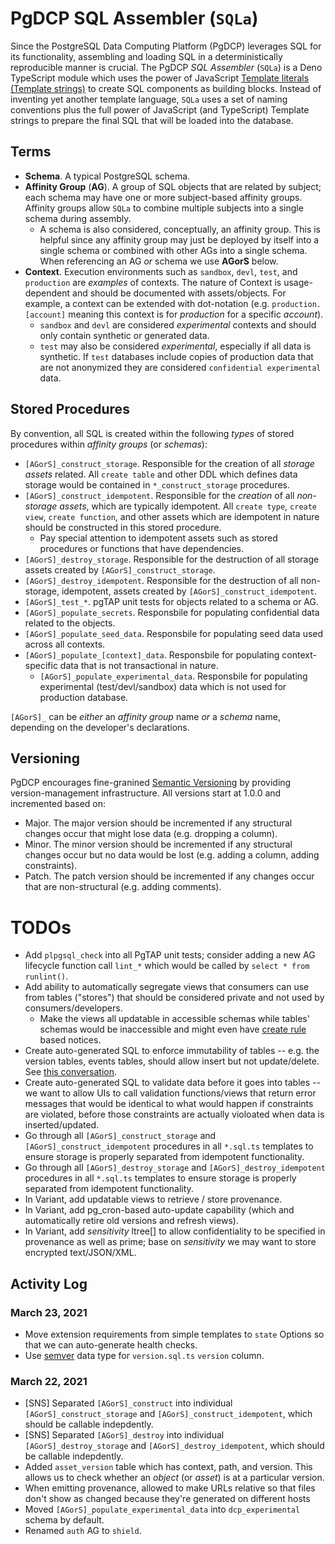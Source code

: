 # PgDCP SQL Assembler (`SQLa`)

Since the PostgreSQL Data Computing Platform (PgDCP) leverages SQL for its functionality, assembling and loading SQL in a deterministically reproducible manner is crucial. The PgDCP *SQL Assembler* (`SQLa`) is a Deno TypeScript module which uses the power of JavaScript [Template literals (Template strings)](https://developer.mozilla.org/en-US/docs/Web/JavaScript/Reference/Template_literals) to create SQL components as building blocks. Instead of inventing yet another template language, `SQLa` uses a set of naming conventions plus the full power of JavaScript (and TypeScript) Template strings to prepare the final SQL that will be loaded into the database.

## Terms

* **Schema**. A typical PostgreSQL schema.
* **Affinity Group** (**AG**). A group of SQL objects that are related by subject; each schema may have one or more subject-based affinity groups. Affinity groups allow `SQLa` to combine multiple subjects into a single schema during assembly. 
  * A schema is also considered, conceptually, an affinity group. This is helpful since any affinity group may just be deployed by itself into a single schema or combined with other AGs into a single schema. When referencing an AG *or* schema we use **AGorS** below.
* **Context**. Execution environments such as `sandbox`, `devl`, `test`, and `production` are *examples* of contexts. The nature of Context is usage-dependent and should be documented with  assets/objects. For example, a context can be extended with dot-notation (e.g. `production.[account]` meaning this context is for *production* for a specific *account*).
  * `sandbox` and `devl` are considered *experimental* contexts and should only contain synthetic or generated data.
  * `test` may also be considered *experimental*, especially if all data is synthetic. If `test` databases include copies of production data that are not anonymized they are considered `confidential experimental` data.

## Stored Procedures

By convention, all SQL is created within the following *types* of stored procedures within *affinity groups* (or *schemas*):

* `[AGorS]_construct_storage`. Responsible for the creation of all *storage assets* related. All `create table` and other DDL which defines data storage would be contained in `*_construct_storage` procedures.
* `[AGorS]_construct_idempotent`. Responsible for the *creation* of all *non-storage assets*, which are typically idempotent. All `create type`, `create view`, `create function`, and other assets which are idempotent in nature should be constructed in this stored procedure. 
  * Pay special attention to idempotent assets such as stored procedures or functions that have dependencies.
* `[AGorS]_destroy_storage`. Responsible for the destruction of all storage assets created by `[AGorS]_construct_storage`.
* `[AGorS]_destroy_idempotent`. Responsible for the destruction of all non-storage, idempotent, assets created by `[AGorS]_construct_idempotent`.
* `[AGorS]_test_*`. pgTAP unit tests for objects related to a schema or AG.
* `[AGorS]_populate_secrets`. Responsbile for populating confidential data related to the objects.
* `[AGorS]_populate_seed_data`. Responsbile for populating seed data used across all contexts.
* `[AGorS]_populate_[context]_data`. Responsbile for populating context-specific data that is not transactional in nature.
  * `[AGorS]_populate_experimental_data`. Responsbile for populating experimental (test/devl/sandbox) data which is not used for production database.

`[AGorS]_` can be *either* an *affinity group* name _or_ a *schema* name, depending on the developer's declarations.

## Versioning

PgDCP encourages fine-granined [Semantic Versioning](https://semver.org/) by providing version-management infrastructure. All versions start at 1.0.0 and incremented based on:

* Major. The major version should be incremented if any structural changes occur that might lose data (e.g. dropping a column).
* Minor. The minor version should be incremented if any structural changes occur but no data would be lost (e.g. adding a column, adding constraints).
* Patch. The patch version should be incremented if any changes occur that are non-structural (e.g. adding comments).

# TODOs

* Add `plpgsql_check` into all PgTAP unit tests; consider adding a new AG lifecycle function call `lint_*` which would be called by `select * from runlint()`.
* Add ability to automatically segregate views that consumers can use from tables ("stores") that should be considered private and not used by consumers/developers.
  * Make the views all updatable in accessible schemas while tables' schemas would be inaccessible and might even have [create rule](https://www.postgresql.org/docs/13/sql-createrule.html) based notices.
* Create auto-generated SQL to enforce immutability of tables -- e.g. the version tables, events tables, should allow insert but not update/delete. See [this conversation](https://www.tek-tips.com/viewthread.cfm?qid=1116256).
* Create auto-generated SQL to validate data before it goes into tables -- we want to allow UIs to call validation functions/views that return error messages that would be identical to what would happen if constraints are violated, before those constraints are actually violoated when data is inserted/updated.
* Go through all `[AGorS]_construct_storage` and `[AGorS]_construct_idempotent` procedures in all `*.sql.ts` templates to ensure storage is properly separated from idempotent functionality.
* Go through all `[AGorS]_destroy_storage` and `[AGorS]_destroy_idempotent` procedures in all `*.sql.ts` templates to ensure storage is properly separated from idempotent functionality.
* In Variant, add updatable views to retrieve / store provenance.
* In Variant, add pg_cron-based auto-update capability (which and automatically retire old versions and refresh views).
* In Variant, add *sensitivity* ltree[] to allow confidentiality to be specified in provenance as well as prime; base on *sensitivity* we may want to store encrypted text/JSON/XML.

## Activity Log

### March 23, 2021

* Move extension requirements from simple templates to `state` Options so that we can auto-generate health checks.
* Use [semver](https://pgxn.org/dist/semver/doc/semver.html) data type for `version.sql.ts` `version` column.

### March 22, 2021
* [SNS] Separated `[AGorS]_construct` into individual `[AGorS]_construct_storage` and `[AGorS]_construct_idempotent`, which should be callable indepdently.
* [SNS] Separated `[AGorS]_destroy` into individual `[AGorS]_destroy_storage` and `[AGorS]_destroy_idempotent`, which should be callable indepdently.
* Added `asset_version` table which has context, path, and version. This allows us to check whether an *object* (or *asset*) is at a particular version.
* When emitting provenance, allowed to make URLs relative so that files don't show as changed because they're generated on different hosts
* Moved `[AGorS]_populate_experimental_data` into `dcp_experimental` schema by default.
* Renamed `auth` AG to `shield`.
